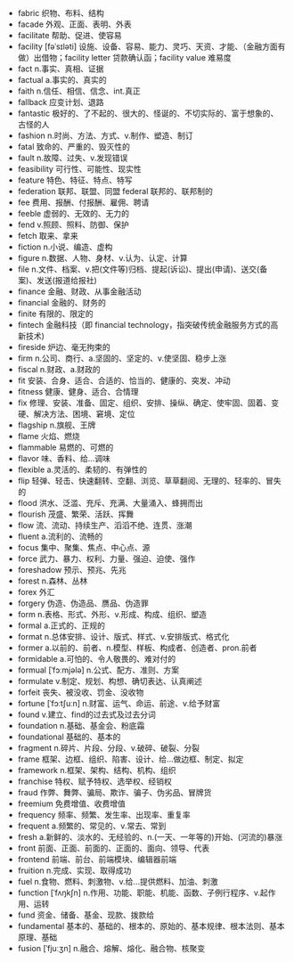 - fabric 织物、布料、结构
- facade 外观、正面、表明、外表
- facilitate 帮助、促进、使容易
- facility [fəˈsɪləti] 设施、设备、容易、能力、灵巧、天资、才能、（金融方面有做）出借物；facility letter 贷款确认函；facility value 难易度
- fact n.事实、真相、证据
- factual a.事实的、真实的
- faith n.信任、相信、信念、int.真正
- fallback 应变计划、退路
- fantastic 极好的、了不起的、很大的、怪诞的、不切实际的、富于想象的、古怪的人
- fashion n.时尚、方法、方式、v.制作、塑造、制订
- fatal 致命的、严重的、毁灭性的
- fault n.故障、过失、v.发现错误
- feasibility 可行性、可能性、现实性
- feature 特色、特征、特点、特写
- federation 联邦、联盟、同盟 federal 联邦的、联邦制的
- fee 费用、报酬、付报酬、雇佣、聘请
- feeble 虚弱的、无效的、无力的
- fend v.照顾、照料、防御、保护
- fetch 取来、拿来
- fiction n.小说、编造、虚构
- figure n.数据、人物、身材、v.认为、认定、计算
- file n.文件、档案、v.把(文件等)归档、提起(诉讼)、提出(申请)、送交(备案)、发送(报道给报社)
- finance 金融、财政、从事金融活动
- financial 金融的、财务的
- finite 有限的、限定的
- fintech 金融科技（即 financial technology，指突破传统金融服务方式的高新技术)
- fireside 炉边、毫无拘束的
- firm n.公司、商行、a.坚固的、坚定的、v.使坚固、稳步上涨
- fiscal n.财政、a.财政的
- fit 安装、合身、适合、合适的、恰当的、健康的、突发、冲动
- fitness 健康、健身、适合、合情理
- fix 修理、安装、准备、固定、组织、安排、操纵、确定、使牢固、固着、变硬、解决方法、困境、窘境、定位
- flagship n.旗舰、王牌
- flame 火焰、燃烧
- flammable 易燃的、可燃的
- flavor 味、香料、给...调味
- flexible a.灵活的、柔韧的、有弹性的
- flip 轻弹、轻击、快速翻转、空翻、浏览、草草翻阅、无理的、轻率的、冒失的
- flood 洪水、泛滥、充斥、充满、大量涌入、蜂拥而出
- flourish 茂盛、繁荣、活跃、挥舞
- flow 流、流动、持续生产、滔滔不绝、连贯、涨潮
- fluent a.流利的、流畅的
- focus 集中、聚集、焦点、中心点、源
- force 武力、暴力、权利、力量、强迫、迫使、强作
- foreshadow 预示、预兆、先兆
- forest n.森林、丛林
- forex 外汇
- forgery 伪造、伪造品、赝品、伪造罪
- form n.表格、形式、外形、v.形成、构成、组织、塑造
- formal a.正式的、正规的
- format n.总体安排、设计、版式、样式、v.安排版式、格式化
- former a.以前的、前者、n.模型、样板、构成者、创造者、pron.前者
- formidable a.可怕的、令人敬畏的、难对付的
- formual [ˈfɔːmjələ] n.公式、配方、准则、方案
- formulate v.制定、规划、构想、确切表达、认真阐述
- forfeit 丧失、被没收、罚金、没收物
- fortune [ˈfɔːtʃuːn] n.财富、运气、命运、前途、v.给予财富
- found v.建立、find的过去式及过去分词
- foundation n.基础、基金会、粉底霜
- foundational 基础的、基本的
- fragment n.碎片、片段、分段、v.破碎、破裂、分裂
- frame 框架、边框、组织、陷害、设计、给...做边框、制定、拟定
- framework n.框架、架构、结构、机构、组织
- franchise 特权、赋予特权、选举权、经销权
- fraud 作弊、舞弊、骗局、欺诈、骗子、伪劣品、冒牌货
- freemium 免费增值、收费增值
- frequency 频率、频繁、发生率、出现率、重复率
- frequent a.频繁的、常见的、v.常去、常到
- fresh a.新鲜的、淡水的、无经验的、n.(一天、一年等的)开始、(河流的)暴涨
- front 前面、正面、前面的、正面的、面向、领导、代表
- frontend 前端、前台、前端模块、编辑器前端
- fruition n.完成、实现、取得成功
- fuel n.食物、燃料、刺激物、v.给...提供燃料、加油、刺激
- function [ˈfʌŋkʃn] n.作用、功能、职能、机能、函数、子例行程序、v.起作用、运转
- fund 资金、储备、基金、现款、拨款给
- fundamental 基本的、基础的、根本的、原始的、基本规律、根本法则、基本原理、基础
- fusion [ˈfjuːʒn] n.融合、熔解、熔化、融合物、核聚变